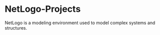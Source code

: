 # NetLogo-Projects
NetLogo is a modeling environment used to model complex systems and structures. 
